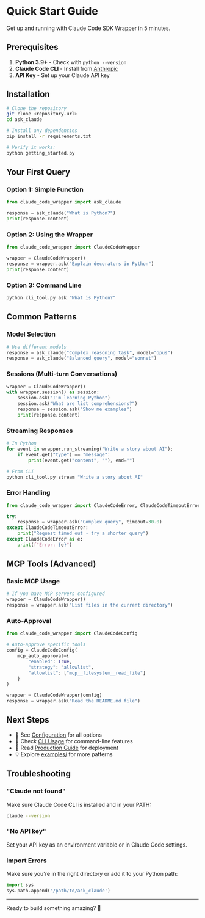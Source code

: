 # Quick Start Guide

Get up and running with Claude Code SDK Wrapper in 5 minutes.

## Prerequisites

1. **Python 3.9+** - Check with `python --version`
2. **Claude Code CLI** - Install from [Anthropic](https://docs.anthropic.com/en/docs/claude-code)
3. **API Key** - Set up your Claude API key

## Installation

```bash
# Clone the repository
git clone <repository-url>
cd ask_claude

# Install any dependencies
pip install -r requirements.txt

# Verify it works:
python getting_started.py
```

## Your First Query

### Option 1: Simple Function

```python
from claude_code_wrapper import ask_claude

response = ask_claude("What is Python?")
print(response.content)
```

### Option 2: Using the Wrapper

```python
from claude_code_wrapper import ClaudeCodeWrapper

wrapper = ClaudeCodeWrapper()
response = wrapper.ask("Explain decorators in Python")
print(response.content)
```

### Option 3: Command Line

```bash
python cli_tool.py ask "What is Python?"
```

## Common Patterns

### Model Selection

```python
# Use different models
response = ask_claude("Complex reasoning task", model="opus")
response = ask_claude("Balanced query", model="sonnet")
```

### Sessions (Multi-turn Conversations)

```python
wrapper = ClaudeCodeWrapper()
with wrapper.session() as session:
    session.ask("I'm learning Python")
    session.ask("What are list comprehensions?")
    response = session.ask("Show me examples")
    print(response.content)
```

### Streaming Responses

```python
# In Python
for event in wrapper.run_streaming("Write a story about AI"):
    if event.get("type") == "message":
        print(event.get("content", ""), end="")

# From CLI
python cli_tool.py stream "Write a story about AI"
```

### Error Handling

```python
from claude_code_wrapper import ClaudeCodeError, ClaudeCodeTimeoutError

try:
    response = wrapper.ask("Complex query", timeout=30.0)
except ClaudeCodeTimeoutError:
    print("Request timed out - try a shorter query")
except ClaudeCodeError as e:
    print(f"Error: {e}")
```

## MCP Tools (Advanced)

### Basic MCP Usage

```python
# If you have MCP servers configured
wrapper = ClaudeCodeWrapper()
response = wrapper.ask("List files in the current directory")
```

### Auto-Approval

```python
from claude_code_wrapper import ClaudeCodeConfig

# Auto-approve specific tools
config = ClaudeCodeConfig(
    mcp_auto_approval={
        "enabled": True,
        "strategy": "allowlist",
        "allowlist": ["mcp__filesystem__read_file"]
    }
)

wrapper = ClaudeCodeWrapper(config)
response = wrapper.ask("Read the README.md file")
```

## Next Steps

- 📖 See [Configuration](configuration.md) for all options
- 🔧 Check [CLI Usage](cli-usage.md) for command-line features
- 🚀 Read [Production Guide](production.md) for deployment
- 💡 Explore [examples/](../examples/) for more patterns

## Troubleshooting

### "Claude not found"
Make sure Claude Code CLI is installed and in your PATH:
```bash
claude --version
```

### "No API key"
Set your API key as an environment variable or in Claude Code settings.

### Import Errors
Make sure you're in the right directory or add it to your Python path:
```python
import sys
sys.path.append('/path/to/ask_claude')
```

---

Ready to build something amazing? 🚀
